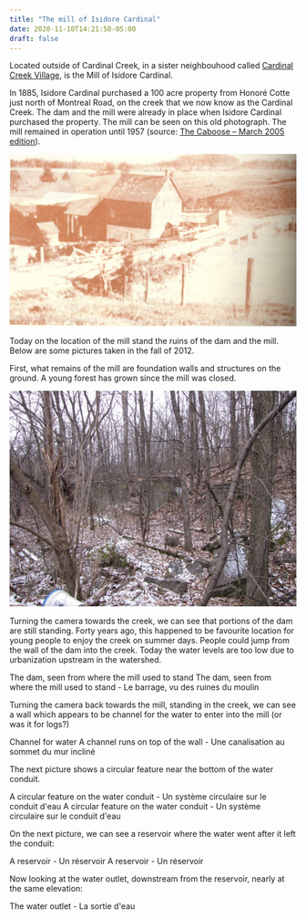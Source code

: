 ```yaml
---
title: "The mill of Isidore Cardinal"
date: 2020-11-10T14:21:50-05:00
draft: false
---
```


Located outside of Cardinal Creek, in a sister neighbouhood called
[Cardinal Creek Village](https://www.cardinalcreekvillage.org/), is the Mill of Isidore Cardinal.

In 1885, Isidore Cardinal purchased a 100 acre property from Honoré Cotte just north of Montreal Road,
on the creek that we now know as the Cardinal Creek.
The dam and the mill were already in place when Isidore Cardinal purchased the property.
The mill can be seen on this old photograph.
The mill remained in operation until 1957 (source: [The Caboose – March 2005 edition](https://cths.ca/wp-content/uploads/2017/06/The-Caboose-March-2005.pdf)).

![Isidore Cardinal's mill - le moulin de Isidore Cardinal](CardinalMill-small.png)

Today on the location of the mill stand the ruins of the dam and the mill. Below are some pictures taken in the fall of 2012.

First, what remains of the mill are foundation walls and structures on the ground. A young forest has grown since the mill was closed.

![The Cardinal Mill ruins - Les ruines du moulin Cardinal](IMG_4128-small.JPG)

Turning the camera towards the creek, we can see that portions of the dam are still standing. Forty years ago, this happened to be favourite location for young people to enjoy the creek on summer days. People could jump from the wall of the dam into the creek. Today the water levels are too low due to urbanization upstream in the watershed.

The dam, seen from where the mill used to stand
The dam, seen from where the mill used to stand - Le barrage, vu des ruines du moulin

Turning the camera back towards the mill, standing in the creek, we can see a wall which appears to be channel for the water to enter into the mill (or was it for logs?)

Channel for water
A channel runs on top of the wall - Une canalisation au sommet du mur incliné

The next picture shows a circular feature near the bottom of the water conduit.

A circular feature on the water conduit - Un système circulaire sur le conduit d'eau
A circular feature on the water conduit - Un système circulaire sur le conduit d'eau

On the next picture, we can see a reservoir where the water went after it left the conduit:

A reservoir - Un réservoir
A reservoir - Un réservoir

Now looking at the water outlet, downstream from the reservoir, nearly at the same elevation:

The water outlet - La sortie d'eau
